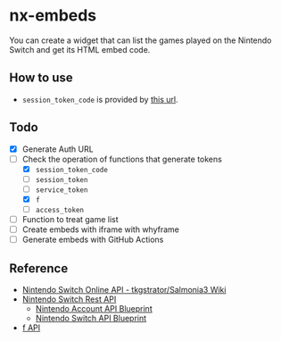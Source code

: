 # nx-embeds
You can create a widget that can list the games played on the Nintendo Switch and get its HTML embed code.

## How to use
- `session_token_code` is provided by [this url](https://accounts.nintendo.com/connect/1.0.0/authorize?state=V2Lvv713Pe-_ve-_vWty77-977-9w7Nx77-9X1zvv73vv73Vtu-_ve-_vS0ncwHvv73vv70a77-9P--_vWky&redirect_uri=npf71b963c1b7b6d119://auth&client_id=71b963c1b7b6d119&scope=openid%20user%20user.birthday%20user.mii%20user.screenName&response_type=session_token_code&session_token_code_challenge=De-_ve-_vUTvv73Rge-_vSTvv71k77-9GRrvv73vv73vv71S77-9NO-_vS8u77-9De-_vVzvv71HK2zvv70&session_token_code_challenge_method=S256&theme=login_form).

## Todo
- [x] Generate Auth URL
- [ ] Check the operation of functions that generate tokens
  - [x] `session_token_code`
  - [ ] `session_token`
  - [ ] `service_token`
  - [x] `f`
  - [ ] `access_token`
- [ ] Function to treat game list
- [ ] Create embeds with iframe with whyframe
- [ ] Generate embeds with GitHub Actions

## Reference
- [Nintendo Switch Online API - tkgstrator/Salmonia3 Wiki](https://github.com/tkgstrator/Salmonia3/wiki/Nintendo-Switch-Online-API)
- [Nintendo Switch Rest API](https://github.com/ZekeSnider/NintendoSwitchRESTAPI/tree/master)
  - [Nintendo Account API Blueprint](https://github.com/ZekeSnider/NintendoSwitchRESTAPI/blob/master/NintendoAccountBlueprint.md#nintendo-account-api-blueprint)
  - [Nintendo Switch API Blueprint](https://github.com/ZekeSnider/NintendoSwitchRESTAPI/blob/master/SwitchBlueprint.md)
- [f API](https://github.com/imink-app/f-API)
